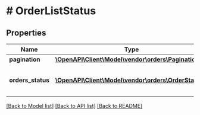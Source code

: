 # # OrderListStatus

## Properties

Name | Type | Description | Notes
------------ | ------------- | ------------- | -------------
**pagination** | [**\OpenAPI\Client\Model\vendor\orders\Pagination**](Pagination.md) |  | [optional]
**orders_status** | [**\OpenAPI\Client\Model\vendor\orders\OrderStatus[]**](OrderStatus.md) | Represents an order status within the OrderListStatus. | [optional]

[[Back to Model list]](../../README.md#models) [[Back to API list]](../../README.md#endpoints) [[Back to README]](../../README.md)
